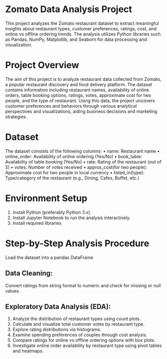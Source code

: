# Zomato Data Analysis Project
This project analyzes the Zomato restaurant dataset to extract meaningful insights about restaurant types, customer preferences, ratings, cost, and online vs offline ordering trends. The analysis utilizes Python libraries such as Pandas, NumPy, Matplotlib, and Seaborn for data processing and visualization.

# Project Overview
The aim of this project is to analyze restaurant data collected from Zomato, a popular restaurant discovery and food delivery platform. The dataset contains information including restaurant names, availability of online orders, table booking options, ratings, votes, approximate cost for two people, and the type of restaurant.
Using this data, the project uncovers customer preferences and behaviors through various analytical perspectives and visualizations, aiding business decisions and marketing strategies.

# Dataset
The dataset consists of the following columns:
•	name: Restaurant name
•	online_order: Availability of online ordering (Yes/No)
•	book_table: Availability of table booking (Yes/No)
•	rate: Rating of the restaurant (out of 5)
•	votes: Number of votes received
•	approx_cost(for two people): Approximate cost for two people in local currency
•	listed_in(type): Type/category of the restaurant (e.g., Dining, Cafes, Buffet, etc.)

# Environment Setup
1.	Install Python (preferably Python 3.x).
2.	Install Jupyter Notebook to run the analysis interactively.
3.	Install required libraries

# Step-by-Step Analysis Procedure

Load the dataset into a pandas DataFrame

## Data Cleaning: 
Convert ratings from string format to numeric and check for missing or null values.

## Exploratory Data Analysis (EDA):
1.	Analyze the distribution of restaurant types using count plots.
2.	Calculate and visualize total customer votes by restaurant type.
3.	Explore rating distributions via histograms.
4.	Examine spending preferences of couples through cost analysis.
5.	Compare ratings for online vs offline ordering options with box plots.
6.	Investigate online order availability by restaurant type using pivot tables and heatmaps.





